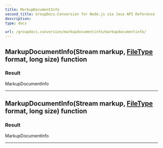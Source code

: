 ```yaml
---
title: MarkupDocumentInfo
second_title: GroupDocs.Conversion for Node.js via Java API Reference
description: 
type: docs

url: /groupdocs.conversion/markupdocumentinfo/markupdocumentinfo/
---
```


## MarkupDocumentInfo(Stream markup, [FileType](../../filetype) format, long size) function


### Result
MarkupDocumentInfo


---


## MarkupDocumentInfo(Stream markup, [FileType](../../filetype) format, long size) function


### Result
MarkupDocumentInfo


---


